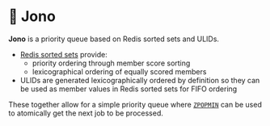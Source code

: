 # 🚥 Jono

**Jono** is a priority queue based on Redis sorted sets and ULIDs.

+ [Redis sorted sets](https://redis.io/docs/latest/develop/data-types/sorted-sets/) provide:
    + priority ordering through member score sorting
    + lexicographical ordering of equally scored members
+ ULIDs are generated lexicographically ordered by definition so
  they can be used as member values in Redis sorted sets for
  FIFO ordering

These together allow for a simple priority queue where
[`ZPOPMIN`](https://redis.io/docs/latest/commands/zpopmin/) can be used to
atomically get the next job to be processed.
